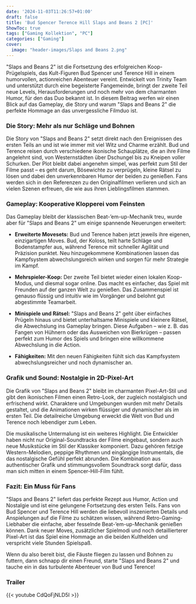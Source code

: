 ```yaml
---
date: '2024-11-03T11:26:57+01:00'
draft: false
title: 'Bud Spencer Terence Hill Slaps and Beans 2 [PC]'
ShowToc: true
tags: ["Gaming Kollektion", "PC"]
categories: ["Gaming"]
cover:
  image: "header-images/Slaps and Beans 2.png"
---
```


"Slaps and Beans 2" ist die Fortsetzung des erfolgreichen Koop-Prügelspiels, das Kult-Figuren Bud Spencer und Terence Hill in einem humorvollen, actionreichen Abenteuer vereint. Entwickelt von Trinity Team und unterstützt durch eine begeisterte Fangemeinde, bringt der zweite Teil neue Levels, Herausforderungen und noch mehr von dem charmanten Humor, für den das Duo bekannt ist. In diesem Beitrag werfen wir einen Blick auf das Gameplay, die Story und warum "Slaps and Beans 2" die perfekte Hommage an das unvergessliche Filmduo ist.

### Die Story: Mehr als nur Schläge und Bohnen
Die Story von "Slaps and Beans 2" setzt direkt nach den Ereignissen des ersten Teils an und ist wie immer mit viel Witz und Charme erzählt. Bud und Terence reisen durch verschiedene ikonische Schauplätze, die an ihre Filme angelehnt sind, von Westernstädten über Dschungel bis zu Kneipen voller Schurken. Der Plot bleibt dabei angenehm simpel, was perfekt zum Stil der Filme passt – es geht darum, Bösewichte zu verprügeln, kleine Rätsel zu lösen und dabei den unverkennbaren Humor der beiden zu genießen. Fans werden sich in den Referenzen zu den Originalfilmen verlieren und sich an vielen Szenen erfreuen, die wie aus ihren Lieblingsfilmen stammen.

### Gameplay: Kooperative Klopperei vom Feinsten
Das Gameplay bleibt der klassischen Beat-’em-up-Mechanik treu, wurde aber für "Slaps and Beans 2" um einige spannende Neuerungen erweitert:

- **Erweiterte Movesets:** Bud und Terence haben jetzt jeweils ihre eigenen, einzigartigen Moves. Bud, der Koloss, teilt harte Schläge und Bodenstampfer aus, während Terence mit schneller Agilität und Präzision punktet. Neu hinzugekommene Kombinationen lassen das Kampfsystem abwechslungsreich wirken und sorgen für mehr Strategie im Kampf.

- **Mehrspieler-Koop:** Der zweite Teil bietet wieder einen lokalen Koop-Modus, und diesmal sogar online. Das macht es einfacher, das Spiel mit Freunden auf der ganzen Welt zu genießen. Das Zusammenspiel ist genauso flüssig und intuitiv wie im Vorgänger und belohnt gut abgestimmte Teamarbeit.

- **Minispiele und Rätsel:** "Slaps and Beans 2" geht über einfaches Prügeln hinaus und bietet unterhaltsame Minispiele und kleinere Rätsel, die Abwechslung ins Gameplay bringen. Diese Aufgaben – wie z. B. das Fangen von Hühnern oder das Ausweichen von Bierkrügen – passen perfekt zum Humor des Spiels und bringen eine willkommene Abwechslung in die Action.

- **Fähigkeiten:** Mit den neuen Fähigkeiten fühlt sich das Kampfsystem abwechslungsreicher und noch dynamischer an.

### Grafik und Sound: Nostalgie in 2D-Pixel-Art
Die Grafik von "Slaps and Beans 2" bleibt im charmanten Pixel-Art-Stil und gibt den ikonischen Filmen einen Retro-Look, der zugleich nostalgisch und erfrischend wirkt. Charaktere und Umgebungen wurden mit mehr Details gestaltet, und die Animationen wirken flüssiger und dynamischer als im ersten Teil. Die detailreiche Umgebung erweckt die Welt von Bud und Terence noch lebendiger zum Leben.

Die musikalische Untermalung ist ein weiteres Highlight. Die Entwickler haben nicht nur Original-Soundtracks der Filme eingebaut, sondern auch neue Musikstücke im Stil der Klassiker komponiert. Dazu gehören fetzige Western-Melodien, peppige Rhythmen und eingängige Instrumentals, die das nostalgische Gefühl perfekt abrunden. Die Kombination aus authentischer Grafik und stimmungsvollem Soundtrack sorgt dafür, dass man sich mitten in einem Spencer-Hill-Film fühlt.

### Fazit: Ein Muss für Fans
"Slaps and Beans 2" liefert das perfekte Rezept aus Humor, Action und Nostalgie und ist eine gelungene Fortsetzung des ersten Teils. Fans von Bud Spencer und Terence Hill werden die liebevoll inszenierten Details und Anspielungen auf die Filme zu schätzen wissen, während Retro-Gaming-Liebhaber die einfache, aber fesselnde Beat-’em-up-Mechanik genießen können. Dank neuer Moves, zusätzlicher Spielmodi und noch detaillierterer Pixel-Art ist das Spiel eine Hommage an die beiden Kulthelden und verspricht viele Stunden Spielspaß.

Wenn du also bereit bist, die Fäuste fliegen zu lassen und Bohnen zu futtern, dann schnapp dir einen Freund, starte "Slaps and Beans 2" und tauche ein in das turbulente Abenteuer von Bud und Terence!

### Trailer
{{< youtube CdQoFjNLD5I >}}